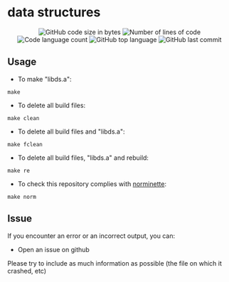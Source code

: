 # data structures

<p align="center">
	<img alt="GitHub code size in bytes" src="https://img.shields.io/github/languages/code-size/juwkim/libds?color=lightblue">
	<img alt="Number of lines of code" src="https://img.shields.io/tokei/lines/github/juwkim/libds?color=critical">
	<img alt="Code language count" src="https://img.shields.io/github/languages/count/juwkim/libds?color=yellow">
	<img alt="GitHub top language" src="https://img.shields.io/github/languages/top/juwkim/libds?color=blue">
	<img alt="GitHub last commit" src="https://img.shields.io/github/last-commit/juwkim/libds?color=green">
</p>

## Usage

- To make "libds.a":

```
make
```

- To delete all build files:

```
make clean
```

- To delete all build files and "libds.a":

```
make fclean
```

- To delete all build files, "libds.a" and rebuild:

```
make re
```

- To check this repository complies with [norminette](https://github.com/42School/norminette):

```
make norm
```



## Issue

If you encounter an error or an incorrect output, you can:
 - Open an issue on github
    

Please try to include as much information as possible (the file on which it crashed, etc)
